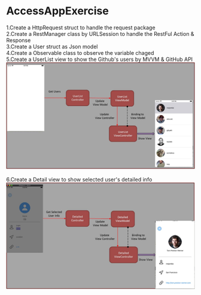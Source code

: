 # AccessAppExercise
1.Create a HttpRequest struct to handle the request package
<br />2.Create a RestManager class by URLSession to handle the RestFul Action & Response
<br />3.Create a User struct as Json model
<br />4.Create a Observable class to observe the variable chaged
<br />5.Create a UserList view to show the Github's users by MVVM & GitHub API
![image](https://github.com/appletau/AccessAppExercise/blob/master/UserList_FlowChart.jpg)
<br />
<br />6.Create a Detail view to show selected user's detailed info
![image](https://github.com/appletau/AccessAppExercise/blob/master/DetailedView_FlowChart.jpg)
